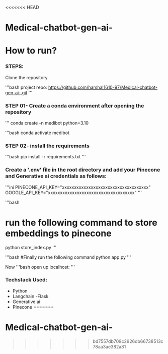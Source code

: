 <<<<<<< HEAD
# Medical-chatbot-gen-ai-


# How to run?
### STEPS:

Clone the repository

'''bash
project repo: https://github.com/harshal1610-97/Medical-chatbot-gen-ai-.git
'''

### STEP 01- Create a conda environment after opening the repository

'''
conda create -n medibot python=3.10

'''bash
conda activate medibot

### STEP 02- install the requirements
'''bash
pip install -r requirements.txt
'''

### Create a '.env' file in the root directory and add your Pinecone and Generative ai credentials as follows:

'''ini
PINECONE_API_KEY="xxxxxxxxxxxxxxxxxxxxxxxxxxxxxxxxxxxx"
GOOGLE_API_KEY="xxxxxxxxxxxxxxxxxxxxxxxxxxxxxxxxxxxx"
'''

'''bash
# run the following command to store embeddings to pinecone 
python store_index.py
'''

'''bash
#Finally run the following command 
python app.py
'''

Now
'''bash
open up localhost:
'''


### Techstack Used:

- Python
- Langchain
-Flask
- Generative ai
- Pinecone
=======
# Medical-chatbot-gen-ai-
>>>>>>> bd7557db709c2926db66738513c78aa3ae382a81
